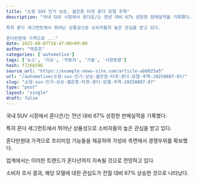 ```yaml
---
title: "소형 SUV 인기 상승, 젊은층 타겟 혼다 모델 주목"
description: "국내 SUV 시장에서 혼다은/는 전년 대비 67% 성장한 판매실적을 기록했다.

특히 혼다 세그먼트에서 뛰어난 상품성으로 소비자들의 높은 관심을 받고 있다.

혼다만원대 가격으로 ..."
date: 2025-08-07T16:47:00+09:00
author: "박준호"
categories: ['automotive']
tags: ['뉴스', '이슈', '자동차', '기술', '시장동향']
hash: f726b596
source_url: "https://example-news-site.com/article-ab6025a5"
url: "/automotive/소형-suv-인기-상승-젊은층-타겟-혼다-모델-주목-20250807-07/"
slug: "소형-suv-인기-상승-젊은층-타겟-혼다-모델-주목-20250807-07"
type: "post"
layout: "single"
draft: false
---
```


국내 SUV 시장에서 혼다은/는 전년 대비 67% 성장한 판매실적을 기록했다.

특히 혼다 세그먼트에서 뛰어난 상품성으로 소비자들의 높은 관심을 받고 있다.

혼다만원대 가격으로 프리미엄 기능들을 제공하여 가성비 측면에서 경쟁우위를 확보했다.

업계에서는 이러한 트렌드가 혼다년까지 지속될 것으로 전망하고 있다.

소비자 조사 결과, 해당 모델에 대한 관심도가 전월 대비 67% 상승한 것으로 나타났다.
